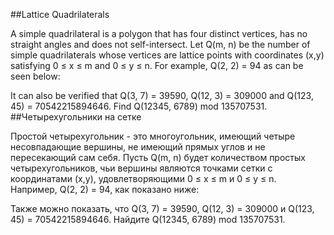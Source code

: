 ##Lattice Quadrilaterals

A simple quadrilateral is a polygon that has four distinct vertices, has no straight angles and does not self-intersect.
Let Q(m, n) be the number of simple quadrilaterals whose vertices are lattice points with coordinates (x,y) satisfying 0 ≤ x ≤ m and 0 ≤ y ≤ n.
For example, Q(2, 2) = 94 as can be seen below:

It can also be verified that Q(3, 7) = 39590, Q(12, 3) = 309000 and Q(123, 45) = 70542215894646.
Find Q(12345, 6789) mod 135707531.
##Четырехугольники на сетке

Простой четырехугольник - это многоугольник, имеющий четыре несовпадающие вершины, не имеющий прямых углов и не пересекающий сам себя.
Пусть Q(m, n) будет количеством простых четырехугольников, чьи вершины являются точками сетки с координатами (x,y), удовлетворяющими 0 ≤ x ≤ m и 0 ≤ y ≤ n.
Например, Q(2, 2) = 94, как показано ниже:

Также можно показать, что Q(3, 7) = 39590, Q(12, 3) = 309000 и Q(123, 45) = 70542215894646.
Найдите Q(12345, 6789) mod 135707531.
